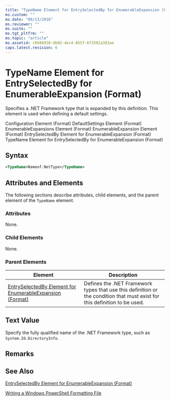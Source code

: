 ```yaml
---
title: "TypeName Element for EntrySelectedBy for EnumerableExpansion (Format) | Microsoft Docs"
ms.custom: ""
ms.date: "09/13/2016"
ms.reviewer: ""
ms.suite: ""
ms.tgt_pltfrm: ""
ms.topic: "article"
ms.assetid: c0506928-db92-4ec4-855f-6f3592a383ae
caps.latest.revision: 6
---
```

# TypeName Element for EntrySelectedBy for EnumerableExpansion (Format)

Specifies a .NET Framework type that is expanded by this definition. This element is used when defining a default settings.

Configuration Element (Format)
DefaultSettings Element (Format)
EnumerableExpansions Element (Format)
EnumerableExpansion Element (Format)
EntrySelectedBy Element for EnumerableExpansion (Format)
TypeName Element for EntrySelectedBy for EnumerableExpansion (Format)

## Syntax

```xml
<TypeName>Nameof.NetType</TypeName>

```

## Attributes and Elements

The following sections describe attributes, child elements, and the parent element of the `TypeName` element.

### Attributes

None.

### Child Elements

None.

### Parent Elements

|Element|Description|
|-------------|-----------------|
|[EntrySelectedBy Element for EnumerableExpansion (Format)](./entryselectedby-element-for-enumerableexpansion-format.md)|Defines the .NET Framework types that use this definition or the condition that must exist for this definition to be used.|

## Text Value

Specify the fully qualified name of the .NET Framework type, such as `System.IO.DirectoryInfo`.

## Remarks

## See Also

[EntrySelectedBy Element for EnumerableExpansion (Format)](./entryselectedby-element-for-enumerableexpansion-format.md)

[Writing a Windows PowerShell Formatting File](./writing-a-windows-powershell-formatting-file.md)
